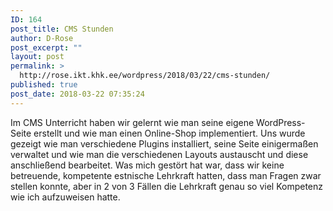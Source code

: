 ```yaml
---
ID: 164
post_title: CMS Stunden
author: D-Rose
post_excerpt: ""
layout: post
permalink: >
  http://rose.ikt.khk.ee/wordpress/2018/03/22/cms-stunden/
published: true
post_date: 2018-03-22 07:35:24
---
```

<!--more-->

Im CMS Unterricht haben wir gelernt wie man seine eigene WordPress-Seite erstellt und wie man einen Online-Shop implementiert.
Uns wurde gezeigt wie man verschiedene Plugins installiert, seine Seite einigermaßen verwaltet und wie man die verschiedenen Layouts austauscht und diese&nbsp; anschließend bearbeitet.
Was mich gestört hat war, dass wir keine betreuende, kompetente estnische Lehrkraft hatten, dass man Fragen zwar stellen konnte, aber in 2 von 3 Fällen die Lehrkraft genau so viel Kompetenz wie ich aufzuweisen hatte.